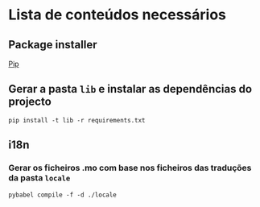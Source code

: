 # Lista de conteúdos necessários

## Package installer

[Pip](https://pypi.python.org/pypi/pip)

## Gerar a pasta `lib` e instalar as dependências do projecto 

```
pip install -t lib -r requirements.txt 

```

## i18n

[Documentação]: http://webapp2.readthedocs.io/en/latest/api/webapp2_extras/i18n.html#api-webapp2-extras-i18n

### Gerar os ficheiros .mo com base nos ficheiros das traduções da pasta `locale`

```
pybabel compile -f -d ./locale
```
